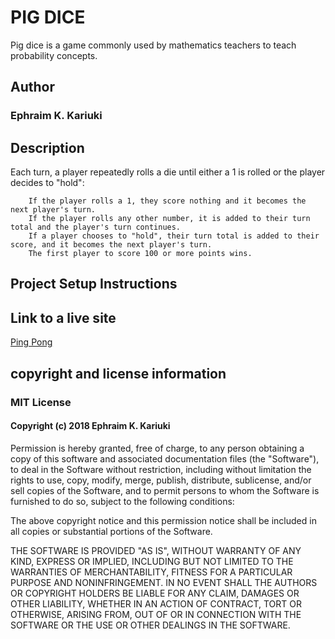 # PIG DICE

Pig dice is a game commonly used by mathematics teachers to teach probability concepts.
## Author
### Ephraim K. Kariuki
## Description

Each turn, a player repeatedly rolls a die until either a 1 is rolled or the player decides to "hold":

        If the player rolls a 1, they score nothing and it becomes the next player's turn.
        If the player rolls any other number, it is added to their turn total and the player's turn continues.
        If a player chooses to "hold", their turn total is added to their score, and it becomes the next player's turn.
        The first player to score 100 or more points wins.
## Project Setup Instructions
## Link to a live site

 [Ping Pong](https://ephraimkariuki.github.io/Pig-Dice/)
## copyright and license information

### MIT License

#### Copyright (c) 2018 Ephraim K. Kariuki

Permission is hereby granted, free of charge, to any person obtaining a copy
of this software and associated documentation files (the "Software"), to deal
in the Software without restriction, including without limitation the rights
to use, copy, modify, merge, publish, distribute, sublicense, and/or sell
copies of the Software, and to permit persons to whom the Software is
furnished to do so, subject to the following conditions:

The above copyright notice and this permission notice shall be included in all
copies or substantial portions of the Software.

THE SOFTWARE IS PROVIDED "AS IS", WITHOUT WARRANTY OF ANY KIND, EXPRESS OR
IMPLIED, INCLUDING BUT NOT LIMITED TO THE WARRANTIES OF MERCHANTABILITY,
FITNESS FOR A PARTICULAR PURPOSE AND NONINFRINGEMENT. IN NO EVENT SHALL THE
AUTHORS OR COPYRIGHT HOLDERS BE LIABLE FOR ANY CLAIM, DAMAGES OR OTHER
LIABILITY, WHETHER IN AN ACTION OF CONTRACT, TORT OR OTHERWISE, ARISING FROM,
OUT OF OR IN CONNECTION WITH THE SOFTWARE OR THE USE OR OTHER DEALINGS IN THE
SOFTWARE.
